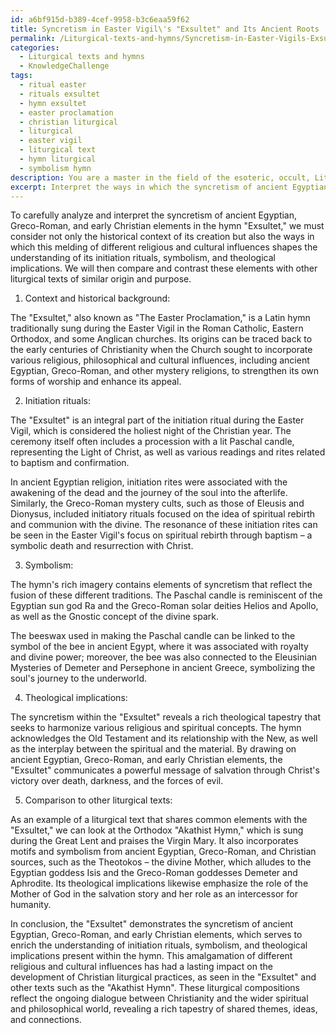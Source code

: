 ```yaml
---
id: a6bf915d-b389-4cef-9958-b3c6eaa59f62
title: Syncretism in Easter Vigil\'s "Exsultet" and Its Ancient Roots
permalink: /Liturgical-texts-and-hymns/Syncretism-in-Easter-Vigils-Exsultet-and-Its-Ancient-Roots/
categories:
  - Liturgical texts and hymns
  - KnowledgeChallenge
tags:
  - ritual easter
  - rituals exsultet
  - hymn exsultet
  - easter proclamation
  - christian liturgical
  - liturgical
  - easter vigil
  - liturgical text
  - hymn liturgical
  - symbolism hymn
description: You are a master in the field of the esoteric, occult, Liturgical texts and hymns and Education. You are a writer of tests, challenges, books and deep knowledge on Liturgical texts and hymns for initiates and students to gain deep insights and understanding from. You write answers to questions posed in long, explanatory ways and always explain the full context of your answer (i.e., related concepts, formulas, examples, or history), as well as the step-by-step thinking process you take to answer the challenges. Be rigorous and thorough, and summarize the key themes, ideas, and conclusions at the end.
excerpt: Interpret the ways in which the syncretism of ancient Egyptian, Greco-Roman, and early Christian elements in the hymn "Exsultet" affect the understanding of its initiation rituals, symbolism, and theological implications, while comparing and contrasting this with other liturgical texts of similar origin and purpose.
---
```

To carefully analyze and interpret the syncretism of ancient Egyptian, Greco-Roman, and early Christian elements in the hymn "Exsultet," we must consider not only the historical context of its creation but also the ways in which this melding of different religious and cultural influences shapes the understanding of its initiation rituals, symbolism, and theological implications. We will then compare and contrast these elements with other liturgical texts of similar origin and purpose.

1. Context and historical background:

The "Exsultet," also known as "The Easter Proclamation," is a Latin hymn traditionally sung during the Easter Vigil in the Roman Catholic, Eastern Orthodox, and some Anglican churches. Its origins can be traced back to the early centuries of Christianity when the Church sought to incorporate various religious, philosophical and cultural influences, including ancient Egyptian, Greco-Roman, and other mystery religions, to strengthen its own forms of worship and enhance its appeal.

2. Initiation rituals:

The "Exsultet" is an integral part of the initiation ritual during the Easter Vigil, which is considered the holiest night of the Christian year. The ceremony itself often includes a procession with a lit Paschal candle, representing the Light of Christ, as well as various readings and rites related to baptism and confirmation.

In ancient Egyptian religion, initiation rites were associated with the awakening of the dead and the journey of the soul into the afterlife. Similarly, the Greco-Roman mystery cults, such as those of Eleusis and Dionysus, included initiatory rituals focused on the idea of spiritual rebirth and communion with the divine. The resonance of these initiation rites can be seen in the Easter Vigil's focus on spiritual rebirth through baptism – a symbolic death and resurrection with Christ.

3. Symbolism:

The hymn's rich imagery contains elements of syncretism that reflect the fusion of these different traditions. The Paschal candle is reminiscent of the Egyptian sun god Ra and the Greco-Roman solar deities Helios and Apollo, as well as the Gnostic concept of the divine spark.

The beeswax used in making the Paschal candle can be linked to the symbol of the bee in ancient Egypt, where it was associated with royalty and divine power; moreover, the bee was also connected to the Eleusinian Mysteries of Demeter and Persephone in ancient Greece, symbolizing the soul's journey to the underworld.

4. Theological implications:

The syncretism within the "Exsultet" reveals a rich theological tapestry that seeks to harmonize various religious and spiritual concepts. The hymn acknowledges the Old Testament and its relationship with the New, as well as the interplay between the spiritual and the material. By drawing on ancient Egyptian, Greco-Roman, and early Christian elements, the "Exsultet" communicates a powerful message of salvation through Christ's victory over death, darkness, and the forces of evil.

5. Comparison to other liturgical texts:

As an example of a liturgical text that shares common elements with the "Exsultet," we can look at the Orthodox "Akathist Hymn," which is sung during the Great Lent and praises the Virgin Mary. It also incorporates motifs and symbolism from ancient Egyptian, Greco-Roman, and Christian sources, such as the Theotokos – the divine Mother, which alludes to the Egyptian goddess Isis and the Greco-Roman goddesses Demeter and Aphrodite. Its theological implications likewise emphasize the role of the Mother of God in the salvation story and her role as an intercessor for humanity.

In conclusion, the "Exsultet" demonstrates the syncretism of ancient Egyptian, Greco-Roman, and early Christian elements, which serves to enrich the understanding of initiation rituals, symbolism, and theological implications present within the hymn. This amalgamation of different religious and cultural influences has had a lasting impact on the development of Christian liturgical practices, as seen in the "Exsultet" and other texts such as the "Akathist Hymn". These liturgical compositions reflect the ongoing dialogue between Christianity and the wider spiritual and philosophical world, revealing a rich tapestry of shared themes, ideas, and connections.

